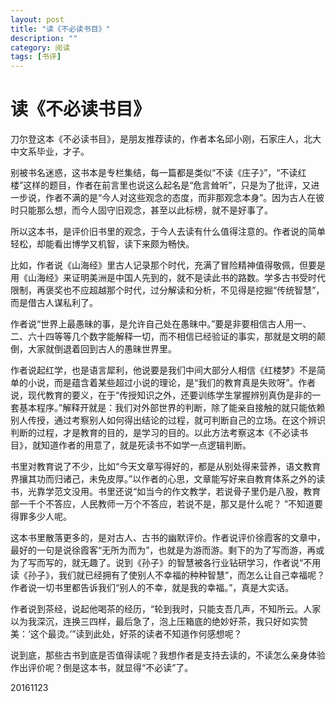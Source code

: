 ```yaml
---
layout: post
title: "读《不必读书目》"
description: ""
category: 阅读
tags: [书评]
---
```



# 读《不必读书目》

刀尔登这本《不必读书目》，是朋友推荐读的，作者本名邱小刚，石家庄人，北大中文系毕业，才子。

别被书名迷惑，这书本是专栏集结，每一篇都是类似“不读《庄子》”，“不读红楼”这样的题目，作者在前言里也说这么起名是“危言耸听”，只是为了批评，又进一步说，作者不满的是“今人对这些观念的态度，而非那观念本身”。因为古人在彼时只能那么想，而今人固守旧观念，甚至以此标榜，就不是好事了。

所以这本书，是评价旧书里的观念，于今人去读有什么值得注意的。作者说的简单轻松，却能看出博学又机智，读下来颇为畅快。

比如，作者说《山海经》里古人记录那个时代，充满了冒险精神值得敬佩，但要是用《山海经》来证明美洲是中国人先到的，就不是读此书的路数。学多古书受时代限制，再褒奖也不应超越那个时代，过分解读和分析，不见得是挖掘“传统智慧”，而是借古人谋私利了。

作者说“世界上最愚昧的事，是允许自己处在愚昧中。”要是非要相信古人用一、二、六十四等等几个数字能解释一切，而不相信已经验证的事实，那就是文明的颠倒，大家就倒退着回到古人的愚昧世界里。

作者说起红学，也是语言犀利，他说要是我们中间大部分人相信《红楼梦》不是简单的小说，而是蕴含着某些超过小说的理论，是“我们的教育真是失败呀”。作者说，现代教育的要义，在于“传授知识之外，还要训练学生掌握辨别真伪是非的一套基本程序。”解释开就是：我们对外部世界的判断，除了能亲自接触的就只能依赖别人传授，通过考察别人如何得出结论的过程，就可判断自己的立场。在这个辨识判断的过程，才是教育的目的，是学习的目的。以此方法考察这本《不必读书目》，就知道作者的用意了，就是死读书不如学一点逻辑判断。

书里对教育说了不少，比如“今天文章写得好的，都是从别处得来营养，语文教育界攘其功而归诸己，未免皮厚。”以作者的心思，文章能写好来自教育体系之外的读书，光靠学范文没用。书里还说“如当今的作文教学，若说骨子里仍是八股，教育部一千个不答应，人民教师一万个不答应，若说不是，那又是什么呢？ ”不知道要得罪多少人呢。

这本书里散落更多的，是对古人、古书的幽默评价。作者说评价徐霞客的文章中，最好的一句是说徐霞客“无所为而为”，也就是为游而游。剩下的为了写而游，再或为了写而写的，就无趣了。说到《孙子》的智慧被各行业钻研学习，作者说“不用读《孙子》，我们就已经拥有了使别人不幸福的种种智慧”，而怎么让自己幸福呢？作者说一切书里都告诉我们“别人的不幸，就是我的幸福。”，真是大实话。

作者说到茶经，说起他喝茶的经历，“轮到我时，只能支吾几声，不知所云。人家以为我深沉，连换三四样，最后急了，泡上压箱底的绝妙好茶，我只好如实赞美：‘这个最烫。’”读到此处，好茶的读者不知道作何感想呢？

说到底，那些古书到底是否值得读呢？我想作者是支持去读的，不读怎么亲身体验作出评价呢？倒是这本书，就显得“不必读”了。

20161123
